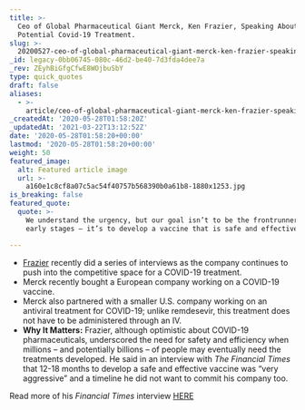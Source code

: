 ```yaml
---
title: >-
  Ceo of Global Pharmaceutical Giant Merck, Ken Frazier, Speaking About a
  Potential Covid-19 Treatment.
slug: >-
  20200527-ceo-of-global-pharmaceutical-giant-merck-ken-frazier-speaking-about-a-potential-covid-19-treatment
_id: legacy-0bb06745-080c-46d2-be40-7d3fda4dee7a
_rev: ZEyhBiGfgCfwE8WOjbuSbY
type: quick_quotes
draft: false
aliases:
  - >-
    article/ceo-of-global-pharmaceutical-giant-merck-ken-frazier-speaking-about-a-potential-covid-19-treatment/
_createdAt: '2020-05-28T01:58:20Z'
_updatedAt: '2021-03-22T13:12:52Z'
date: '2020-05-28T01:58:20+00:00'
lastmod: '2020-05-28T01:58:20+00:00'
weight: 50
featured_image:
  alt: Featured article image
  url: >-
    a160e1c8cf8a07c5ac54f40757b568390b0a61b8-1880x1253.jpg
is_breaking: false
featured_quote:
  quote: >-
    We understand the urgency, but our goal isn’t to be the frontrunner in the
    early stages — it’s to develop a vaccine that is safe and effective.

---
```

* [Frazier](https://www.merck.com/about/leadership/board-of-directors/home.html) recently did a series of interviews as the company continues to push into the competitive space for a COVID-19 treatment.
* Merck recently bought a European company working on a COVID-19 vaccine.
* Merck also partnered with a smaller U.S. company working on an antiviral treatment for COVID-19; unlike remdesevir, this treatment does not have to be administered through an IV.
* **Why It Matters:** Frazier, although optimistic about COVID-19 pharmaceuticals, underscored the need for safety and efficiency when millions – and potentially billions – of people may eventually need the treatments developed. He said in an interview with _The Financial Times_ that 12-18 months to develop a safe and effective vaccine was “very aggressive” and a timeline he did not want to commit his company too.

Read more of his _Financial Times_ interview [HERE](https://www.ft.com/content/7b72a568-9eed-460f-b100-7bf74e3f4cbf)